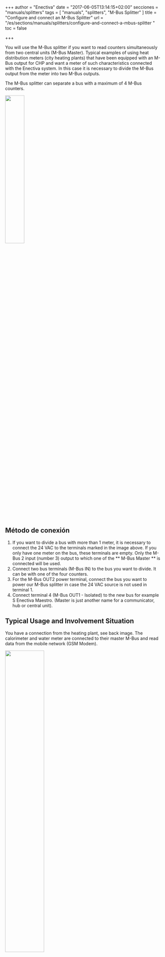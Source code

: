 +++
author = "Enectiva"
date = "2017-06-05T13:14:15+02:00"
secciones = "manuals/splitters"
tags = [
    "manuals",
    "splitters",
    "M-Bus Splitter"
]
title = "Configure and connect an M-Bus Splitter"
url = "/es/sections/manuals/splitters/configure-and-connect-a-mbus-splitter "
toc = false

+++

You will use the M-Bus splitter if you want to read counters simultaneously from two central units (M-Bus Master). Typical examples of using heat distribution meters (city heating plants) that have been equipped with an M-Bus output for CHP and want a meter of such characteristics connected with the Enectiva system. In this case it is necessary to divide the M-Bus output from the meter into two M-Bus outputs.

The M-Bus splitter can separate a bus with a maximum of 4 M-Bus counters.

<img class="center" src="/images/m-bus-splitter.jpg" style="width:35%"></img>

## Método de conexión

1. If you want to divide a bus with more than 1 meter, it is necessary to connect the 24 VAC to the terminals marked in the image above. If you only have one meter on the bus, these terminals are empty. Only the M-Bus 2 input (number 3) output to which one of the ** M-Bus Master ** is connected will be used.
2. Connect two bus terminals (M-Bus IN) to the bus you want to divide. It can be with one of the four counters.
3. For the M-Bus OUT2 power terminal, connect the bus you want to power our M-Bus splitter in case the 24 VAC source is not used in terminal 1.
4. Connect terminal 4 (M-Bus OUT1 - Isolated) to the new bus for example S Enectiva Maestro. (Master is just another name for a communicator, hub or central unit).

## Typical Usage and Involvement Situation
You have a connection from the heating plant, see back image. The calorimeter and water meter are connected to their master M-Bus and read data from the mobile network (GSM Modem).

<img class="center" src="/images/calorimeter-watermeter-to-mbusmaster_en.jpg" style="width:50%"></img>

You only need to read the calorimeter in Enectiva, ie the bus section (M-Bus 1 cable) with the calorimeter needs to be separated into two separate segments using a splitter. There will be the situation in the picture. The M-Bus cable is separated in M-Bus in the original master and M-Bus 2 in the master Enectiva. (Master = Central Unit = Communicator = Concentrator)

<img class="center" src="/images/calorimeter-watermeter-to-enectiva_en.jpg" style="width:50%"></img>

To configure the M-Bus Splitter, only the jumpers (short-circuit bridge) on the top edge of the M-Bus splitter.

<img class="center" src="/images/short-circuit-jumper-mbus.jpg"></img>

## Start up

1. When the power supply is connected via either 24 VAC or M-Bus OUT2 power terminal, nothing happens. The diodes start flashing after about 1-3 minutes. It takes a while to load the circuits.
2. After connecting all the buses both the input and the two outputs, it is necessary to scan the bus. You need to throw the yellow bridge and put it back. Then, you will wait about 10 minutes for an LED to flash on the M-Bus steadily. When scanning is connected, this LED will blink in 12 seconds. 1 blink means there is a meter on the bus, 2 means 2 counters, etc ...
3. Always leave the blue bridge at position 2 closed if the speed of the M-Bus is 2400 bd / s. (Usually it is)
4. Black bridges 3 and 4 are always open. The M-Bus master will read the data from the counters on the M-Bus IN side every 1 minute.
5. Always leave the red jumper in position 5 closed when the bus speed is on the M2 Bus OUT2 of 2400 bd / s (usually it is).

## WARNING IN CASE OF PROBLEM !!!

1. The cables must be connected correctly.
2. The voltage to the M-Bus IN should be better than 23 V DC.
3. The voltage to M-Bus OUT 2 should be better than 26 V DC.
4. All bus-side meters connected to the M-Bus IN must have a single M-Bus primary address.

** If problems persist, contact the Enectiva team. **
